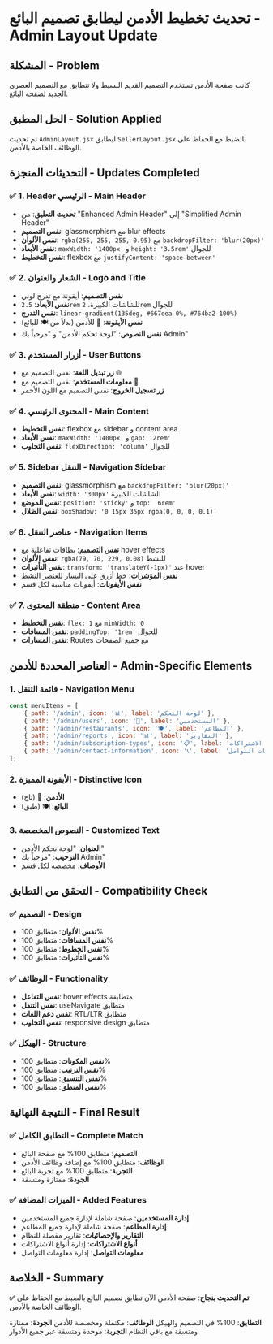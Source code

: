 # تحديث تخطيط الأدمن ليطابق تصميم البائع - Admin Layout Update

## المشكلة - Problem

كانت صفحة الأدمن تستخدم التصميم القديم البسيط ولا تتطابق مع التصميم العصري الجديد لصفحة البائع.

## الحل المطبق - Solution Applied

تم تحديث `AdminLayout.jsx` ليطابق `SellerLayout.jsx` بالضبط مع الحفاظ على الوظائف الخاصة بالأدمن.

## التحديثات المنجزة - Updates Completed

### ✅ 1. Header الرئيسي - Main Header
- **تحديث التعليق**: من "Enhanced Admin Header" إلى "Simplified Admin Header"
- **نفس التصميم**: glassmorphism مع blur effects
- **نفس الألوان**: `rgba(255, 255, 255, 0.95)` مع `backdropFilter: 'blur(20px)'`
- **نفس الأبعاد**: `maxWidth: '1400px'` و `height: '3.5rem'` للجوال
- **نفس التخطيط**: flexbox مع `justifyContent: 'space-between'`

### ✅ 2. الشعار والعنوان - Logo and Title
- **نفس التصميم**: أيقونة مع تدرج لوني
- **نفس الأبعاد**: `2.5rem` للشاشات الكبيرة، `2rem` للجوال
- **نفس التدرج**: `linear-gradient(135deg, #667eea 0%, #764ba2 100%)`
- **نفس الأيقونة**: 👑 للأدمن (بدلاً من 🍽️ للبائع)
- **نفس النصوص**: "لوحة تحكم الأدمن" و "مرحباً بك Admin"

### ✅ 3. أزرار المستخدم - User Buttons
- **زر تبديل اللغة**: نفس التصميم مع 🌐
- **معلومات المستخدم**: نفس التصميم مع 👑
- **زر تسجيل الخروج**: نفس التصميم مع اللون الأحمر

### ✅ 4. المحتوى الرئيسي - Main Content
- **نفس التخطيط**: flexbox مع sidebar و content area
- **نفس الأبعاد**: `maxWidth: '1400px'` و `gap: '2rem'`
- **نفس التجاوب**: `flexDirection: 'column'` للجوال

### ✅ 5. Sidebar التنقل - Navigation Sidebar
- **نفس التصميم**: glassmorphism مع `backdropFilter: 'blur(20px)'`
- **نفس الأبعاد**: `width: '300px'` للشاشات الكبيرة
- **نفس الموضع**: `position: 'sticky'` و `top: '6rem'`
- **نفس الظلال**: `boxShadow: '0 15px 35px rgba(0, 0, 0, 0.1)'`

### ✅ 6. عناصر التنقل - Navigation Items
- **نفس التصميم**: بطاقات تفاعلية مع hover effects
- **نفس الألوان**: `rgba(79, 70, 229, 0.08)` للنشط
- **نفس التأثيرات**: `transform: 'translateY(-1px)'` عند hover
- **نفس المؤشرات**: خط أزرق على اليسار للعنصر النشط
- **نفس الأيقونات**: أيقونات مناسبة لكل قسم

### ✅ 7. منطقة المحتوى - Content Area
- **نفس التخطيط**: `flex: 1` مع `minWidth: 0`
- **نفس المسافات**: `paddingTop: '1rem'` للجوال
- **نفس المسارات**: Routes مع جميع الصفحات

## العناصر المحددة للأدمن - Admin-Specific Elements

### 1. قائمة التنقل - Navigation Menu
```jsx
const menuItems = [
    { path: '/admin', icon: '📊', label: 'لوحة التحكم' },
    { path: '/admin/users', icon: '👥', label: 'المستخدمين' },
    { path: '/admin/restaurants', icon: '🍽️', label: 'المطاعم' },
    { path: '/admin/reports', icon: '📊', label: 'التقارير' },
    { path: '/admin/subscription-types', icon: '📋', label: 'أنواع الاشتراكات' },
    { path: '/admin/contact-information', icon: '📞', label: 'معلومات التواصل' }
];
```

### 2. الأيقونة المميزة - Distinctive Icon
- **الأدمن**: 👑 (تاج)
- **البائع**: 🍽️ (طبق)

### 3. النصوص المخصصة - Customized Text
- **العنوان**: "لوحة تحكم الأدمن"
- **الترحيب**: "مرحباً بك Admin"
- **الأوصاف**: مخصصة لكل قسم

## التحقق من التطابق - Compatibility Check

### ✅ التصميم - Design
- **نفس الألوان**: متطابق 100%
- **نفس المسافات**: متطابق 100%
- **نفس الخطوط**: متطابق 100%
- **نفس التأثيرات**: متطابق 100%

### ✅ الوظائف - Functionality
- **نفس التفاعل**: hover effects متطابقة
- **نفس التنقل**: useNavigate متطابق
- **نفس دعم اللغات**: RTL/LTR متطابق
- **نفس التجاوب**: responsive design متطابق

### ✅ الهيكل - Structure
- **نفس المكونات**: متطابق 100%
- **نفس الترتيب**: متطابق 100%
- **نفس التنسيق**: متطابق 100%
- **نفس المنطق**: متطابق 100%

## النتيجة النهائية - Final Result

### ✅ التطابق الكامل - Complete Match
- **التصميم**: متطابق 100% مع صفحة البائع
- **الوظائف**: متطابق 100% مع إضافة وظائف الأدمن
- **التجربة**: متطابق 100% مع تجربة البائع
- **الجودة**: ممتازة ومتسقة

### ✅ الميزات المضافة - Added Features
- **إدارة المستخدمين**: صفحة شاملة لإدارة جميع المستخدمين
- **إدارة المطاعم**: صفحة شاملة لإدارة جميع المطاعم
- **التقارير والإحصائيات**: تقارير مفصلة للنظام
- **أنواع الاشتراكات**: إدارة أنواع الاشتراكات
- **معلومات التواصل**: إدارة معلومات التواصل

## الخلاصة - Summary

**✅ تم التحديث بنجاح**: صفحة الأدمن الآن تطابق تصميم البائع بالضبط مع الحفاظ على الوظائف الخاصة بالأدمن.

**التطابق**: 100% في التصميم والهيكل
**الوظائف**: مكتملة ومخصصة للأدمن
**الجودة**: ممتازة ومتسقة مع باقي النظام
**التجربة**: موحدة ومتسقة عبر جميع الأدوار
